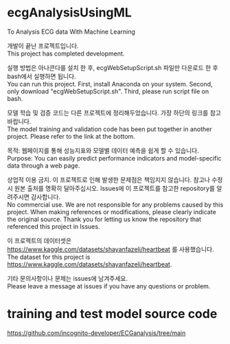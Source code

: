 # ecgAnalysisUsingML
To Analysis ECG data With Machine Learning

개발이 끝난 프로젝트입니다.</br>
This project has completed development.


실행 방법은 아나콘다를 설치 한 후, ecgWebSetupScript.sh 파일만 다운로드 한 후 bash에서 실행하면 됩니다.</br>
You can run this project. First, install Anaconda on your system. Second, only download "ecgWebSetupScript.sh". Third, please run script file on bash.


모델 학습 및 검증 코드는 다른 프로젝트에 정리해두었습니다. 가장 하단의 링크를 참고바랍니다.</br>
The model training and validation code has been put together in another project. Please refer to the link at the bottom.


목적: 웹페이지를 통해 성능지표와 모델별 데이터 예측을 쉽게 할 수 있습니다.</br>
Purpose: You can easily predict performance indicators and model-specific data through a web page.


상업적 이용 금지. 이 프로젝트로 인해 발생한 문제점은 책임지지 않습니다.
참고나 수정 시 원본 출처를 명확히 달아주십시오. 
Issues에 이 프로젝트를 참고한 repository를 알려주시면 감사합니다.</br>
No commercial use. We are not responsible for any problems caused by this project.
When making references or modifications, please clearly indicate the original source.
Thank you for letting us know the repository that referenced this project in Issues.

이 프로젝트의 데이터셋은 https://www.kaggle.com/datasets/shayanfazeli/heartbeat 를 사용했습니다.</br>
The dataset for this project is https://www.kaggle.com/datasets/shayanfazeli/heartbeat.

기타 문의사항이나 문제는 issues에 남겨주세요.</br>
Please leave a message at issues if you have any questions or problem.

# training and test model source code
https://github.com/incognito-developer/ECGanalysis/tree/main
